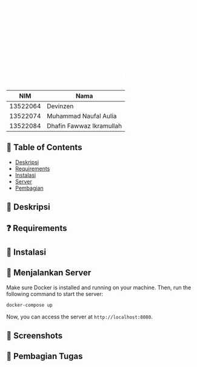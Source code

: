<h1 align="center" style="color: #FFFFFF"><em> Tugas Besar IF3110 - Pengembangan Aplikasi Berbasis Web </em></h1>

<br>
<h1 align="center" style="color: #FFFFFF"> Kelompok 06 </h1>

<div align="center">

| NIM        | Nama           |
| ---------------- | ----------------- |
| 13522064 | Devinzen |
| 13522074 | Muhammad Naufal Aulia |
| 13522084 | Dhafin Fawwaz Ikramullah |

</div>

## 📒 Table of Contents
* [Deskripsi](#📄-deskripsi)
* [Requirements](#❓-requirements)
* [Instalasi](#🔨-instalasi)
* [Server](#🔨-menjalankan-server)
* [Pembagian](#📄-pembagian-tugas)

## 📄 Deskripsi

## ❓ Requirements

## 🔨 Instalasi

## 🔨 Menjalankan Server
Make sure Docker is installed and running on your machine. Then, run the following command to start the server:

```bash
docker-compose up
```

Now, you can access the server at `http://localhost:8080`.

## 📄 Screenshots

## 📄 Pembagian Tugas
